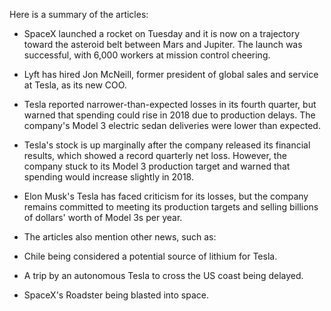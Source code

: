 Here is a summary of the articles:

* SpaceX launched a rocket on Tuesday and it is now on a trajectory toward the asteroid belt between Mars and Jupiter. The launch was successful, with 6,000 workers at mission control cheering.

* Lyft has hired Jon McNeill, former president of global sales and service at Tesla, as its new COO.

* Tesla reported narrower-than-expected losses in its fourth quarter, but warned that spending could rise in 2018 due to production delays. The company's Model 3 electric sedan deliveries were lower than expected.

* Tesla's stock is up marginally after the company released its financial results, which showed a record quarterly net loss. However, the company stuck to its Model 3 production target and warned that spending would increase slightly in 2018.

* Elon Musk's Tesla has faced criticism for its losses, but the company remains committed to meeting its production targets and selling billions of dollars' worth of Model 3s per year.

* The articles also mention other news, such as:

* Chile being considered a potential source of lithium for Tesla.
* A trip by an autonomous Tesla to cross the US coast being delayed.
* SpaceX's Roadster being blasted into space.